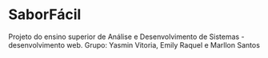 # SaborFácil
Projeto do ensino superior de Análise e Desenvolvimento de Sistemas - desenvolvimento web. Grupo: Yasmin Vitoria, Emily Raquel e Marllon Santos
